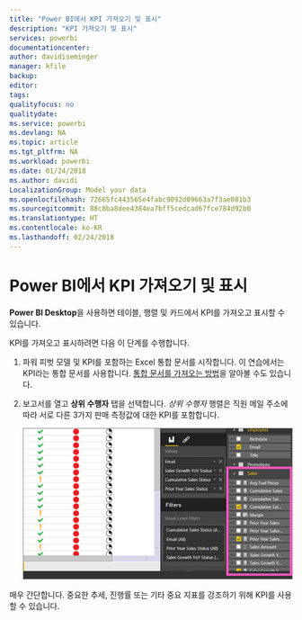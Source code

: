 ```yaml
---
title: "Power BI에서 KPI 가져오기 및 표시"
description: "KPI 가져오기 및 표시"
services: powerbi
documentationcenter: 
author: davidiseminger
manager: kfile
backup: 
editor: 
tags: 
qualityfocus: no
qualitydate: 
ms.service: powerbi
ms.devlang: NA
ms.topic: article
ms.tgt_pltfrm: NA
ms.workload: powerbi
ms.date: 01/24/2018
ms.author: davidi
LocalizationGroup: Model your data
ms.openlocfilehash: 72665fc443565e4fabc9092d09663a7f3ae081b3
ms.sourcegitcommit: 88c8ba8dee4384ea7bff5cedcad67fce784d92b0
ms.translationtype: HT
ms.contentlocale: ko-KR
ms.lasthandoff: 02/24/2018
---
```

# <a name="import-and-display-kpis-in-power-bi"></a>Power BI에서 KPI 가져오기 및 표시
**Power BI Desktop**을 사용하면 테이블, 행렬 및 카드에서 KPI를 가져오고 표시할 수 있습니다.

KPI를 가져오고 표시하려면 다음 이 단계를 수행합니다.

1. 파워 피벗 모델 및 KPI를 포함하는 Excel 통합 문서를 시작합니다. 이 연습에서는 KPI라는 통합 문서를 사용합니다. [통합 문서를 가져오는 방법](desktop-import-excel-workbooks.md)을 알아볼 수도 있습니다.  
2. 보고서를 열고 **상위 수행자** 탭을 선택합니다.  *상위 수행자* 행렬은 직원 메일 주소에 따라 서로 다른 3가지 판매 측정값에 대한 KPI를 포함합니다.  
   
    ![](media/desktop-import-and-display-kpis/desktoppreviewfeatureon.jpg)

매우 간단합니다. 중요한 추세, 진행률 또는 기타 중요 지표를 강조하기 위해 KPI를 사용할 수 있습니다.

